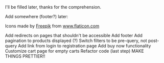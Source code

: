 I'll be filled later, thanks for the comprehension.

Add somewhere (footer?) later:
<div>Icons made by <a href="https://www.freepik.com" title="Freepik">Freepik</a> from <a href="https://www.flaticon.com/" title="Flaticon">www.flaticon.com</a></div>

Add redirects on pages that shouldn't be accessible
Add footer
Add pagination to products displayed (?)
Switch filters to be pre-query, not post-query
Add link from login to registration page
Add buy now functionality
Customize cart page for empty carts
Refactor code (last step)
MAKE THINGS PRETTIER!!
